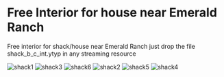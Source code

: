 # Free Interior for house near Emerald Ranch

Free interior for shack/house near Emerald Ranch
just drop the file shack_b_c_int.ytyp in any streaming resource

![shack1](https://github.com/zetafe1/shack_b_c_int/assets/79672264/62443cbe-cca4-42d2-85c0-78029bac7bff)
![shack3](https://github.com/zetafe1/shack_b_c_int/assets/79672264/b17118cd-a07c-47df-9cc4-fdc975bc740f)
![shack6](https://github.com/zetafe1/shack_b_c_int/assets/79672264/5f080dce-91e5-4a9d-bba8-d441f38622c3)
![shack2](https://github.com/zetafe1/shack_b_c_int/assets/79672264/02cd9a42-6be5-4af3-bb03-74b7970e18e6)
![shack5](https://github.com/zetafe1/shack_b_c_int/assets/79672264/5bf19da1-a501-4779-8480-ec57a01277f4)
![shack4](https://github.com/zetafe1/shack_b_c_int/assets/79672264/cb704d99-eb32-4767-b60a-f513f53179cd)
